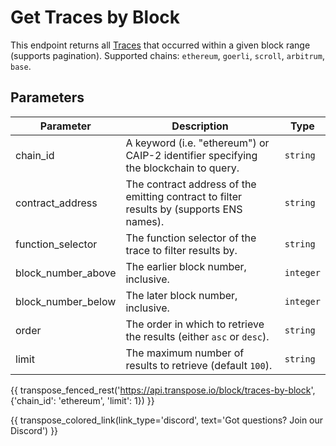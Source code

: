 # Get Traces by Block

This endpoint returns all [Traces](../models/trace_model.md) that occurred within a given block range (supports pagination). Supported chains: `ethereum`, `goerli`, `scroll`, `arbitrum`, `base`.

## Parameters
| Parameter | Description | Type |
| -------- | ---------- | --- |
| chain_id | A keyword (i.e. "ethereum") or CAIP-2 identifier specifying the blockchain to query. | `string` |
| contract_address | The contract address of the emitting contract to filter results by (supports ENS names). | `string` |
| function_selector | The function selector of the trace to filter results by. | `string` |
| block_number_above | The earlier block number, inclusive. | `integer` |
| block_number_below | The later block number, inclusive. | `integer` |
| order | The order in which to retrieve the results (either `asc` or `desc`). | `string` |
| limit | The maximum number of results to retrieve (default `100`). | `string` |

{{ transpose_fenced_rest('https://api.transpose.io/block/traces-by-block', {'chain_id': 'ethereum', 'limit': 1}) }}

{{ transpose_colored_link(link_type='discord', text='Got questions?  Join our Discord') }}
